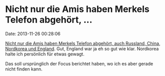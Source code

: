Nicht nur die Amis haben Merkels Telefon abgehört, \...
=======================================================

Date: 2013-11-26 00:28:06

[Nicht nur die Amis haben Merkels Telefon abgehört, auch Russland,
China, Nordkorea und
England](http://german.ruvr.ru/news/2013_11_24/Nicht-nur-USA-horten-Merkels-Handy-ab-6077/).
Gut, England war ja eh so gut wie klar. Nordkorea halte ich persönlich
für etwas gewagt.

Das soll ursprünglich der Focus berichtet haben, wo ich es aber gerade
nicht finden kann.

